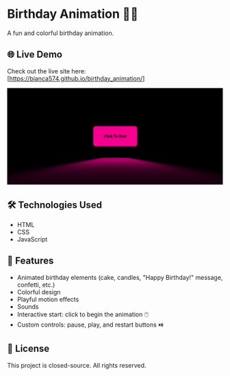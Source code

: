 # Birthday Animation 🎂🎈

A fun and colorful birthday animation.

## 🌐 Live Demo

Check out the live site here: [https://bianca574.github.io/birthday_animation/]

![Birthday Animation](images/screenshot.jpg)

## 🛠️ Technologies Used

- HTML
- CSS
- JavaScript

## 🎨 Features

- Animated birthday elements (cake, candles, "Happy Birthday!" message, confetti, etc.)
- Colorful design
- Playful motion effects
- Sounds
- Interactive start: click to begin the animation 🖱️
- Custom controls: pause, play, and restart buttons ⏯️

## 📄 License

This project is closed-source. All rights reserved.

